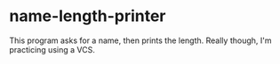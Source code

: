 # name-length-printer
This program asks for a name, then prints the length.
Really though, I'm practicing using a VCS. 
